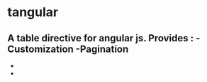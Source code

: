 tangular
========

A table directive for angular js.
Provides : 
  -Customization
  -Pagination
  -
  -
  -
  
